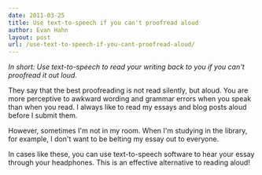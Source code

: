 ```yaml
---
date: 2011-03-25
title: Use text-to-speech if you can't proofread aloud
author: Evan Hahn
layout: post
url: /use-text-to-speech-if-you-cant-proofread-aloud/
---
```


_In short: Use text-to-speech to read your writing back to you if you can't proofread it out loud._

They say that the best proofreading is not read silently, but aloud. You are more perceptive to awkward wording and grammar errors when you speak than when you read. I always like to read my essays and blog posts aloud before I submit them.

However, sometimes I'm not in my room. When I'm studying in the library, for example, I don't want to be belting my essay out to everyone.

In cases like these, you can use text-to-speech software to hear your essay through your headphones. This is an effective alternative to reading aloud!
